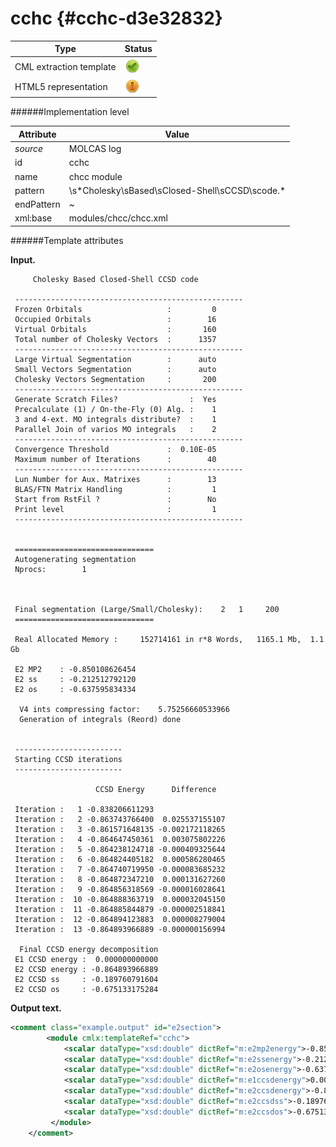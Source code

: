 # cchc {#cchc-d3e32832}


| Type                                                                                                                                                                                                  | Status                                                                                                                                                                                                |
|----|----|
| CML extraction template                                                                                                                                                                               | ![](/imgs/Total.png)                                                                                                                                                                                  |
| HTML5 representation                                                                                                                                                                                  | ![](/imgs/Partial.png)                                                                                                                                                                                |

######Implementation level

| Attribute                                                                                                                                                                                             | Value                                                                                                                                                                                                 |
|----|----|
| *source*                                                                                                                                                                                              | MOLCAS log                                                                                                                                                                                            |
| id                                                                                                                                                                                                    | cchc                                                                                                                                                                                                  |
| name                                                                                                                                                                                                  | chcc module                                                                                                                                                                                           |
| pattern                                                                                                                                                                                               | \\s\*Cholesky\\sBased\\sClosed-Shell\\sCCSD\\scode.\*                                                                                                                                                 |
| endPattern                                                                                                                                                                                            | \~                                                                                                                                                                                                    |
| xml:base                                                                                                                                                                                              | modules/chcc/chcc.xml                                                                                                                                                                                 |

######Template attributes

**Input.**

         Cholesky Based Closed-Shell CCSD code
     
     ---------------------------------------------------
     Frozen Orbitals                   :         0
     Occupied Orbitals                 :        16
     Virtual Orbitals                  :       160
     Total number of Cholesky Vectors  :      1357
     ---------------------------------------------------
     Large Virtual Segmentation        :      auto
     Small Vectors Segmentation        :      auto
     Cholesky Vectors Segmentation     :       200
     ---------------------------------------------------
     Generate Scratch Files?                :  Yes
     Precalculate (1) / On-the-Fly (0) Alg. :    1
     3 and 4-ext. MO integrals distribute?  :    1
     Parallel Join of varios MO integrals   :    2
     ---------------------------------------------------
     Convergence Threshold             :  0.10E-05
     Maximum number of Iterations      :        40
     ---------------------------------------------------
     Lun Number for Aux. Matrixes      :        13
     BLAS/FTN Matrix Handling          :         1
     Start from RstFil ?               :        No 
     Print level                       :         1
     ---------------------------------------------------
     
     
     ===============================
     Autogenerating segmentation
     Nprocs:        1
     
     
     
     Final segmentation (Large/Small/Cholesky):    2   1     200
     ===============================
     
     Real Allocated Memory :     152714161 in r*8 Words,   1165.1 Mb,  1.1 Gb
     
     E2 MP2    : -0.850108626454
     E2 ss     : -0.212512792120
     E2 os     : -0.637595834334
     
      V4 ints compressing factor:    5.75256660533966     
      Generation of integrals (Reord) done
     
     
     ------------------------
     Starting CCSD iterations
     ------------------------
     
                       CCSD Energy      Difference
     
     Iteration :   1 -0.838206611293
     Iteration :   2 -0.863743766400  0.025537155107
     Iteration :   3 -0.861571648135 -0.002172118265
     Iteration :   4 -0.864647450361  0.003075802226
     Iteration :   5 -0.864238124718 -0.000409325644
     Iteration :   6 -0.864824405182  0.000586280465
     Iteration :   7 -0.864740719950 -0.000083685232
     Iteration :   8 -0.864872347210  0.000131627260
     Iteration :   9 -0.864856318569 -0.000016028641
     Iteration :  10 -0.864888363719  0.000032045150
     Iteration :  11 -0.864885844879 -0.000002518841
     Iteration :  12 -0.864894123883  0.000008279004
     Iteration :  13 -0.864893966889 -0.000000156994
     
      Final CCSD energy decomposition
     E1 CCSD energy :  0.000000000000
     E2 CCSD energy : -0.864893966889
     E2 CCSD ss     : -0.189760791604
     E2 CCSD os     : -0.675133175284
     
        

**Output text.**

```xml
<comment class="example.output" id="e2section">
        <module cmlx:templateRef="cchc">
            <scalar dataType="xsd:double" dictRef="m:e2mp2energy">-0.850108626454</scalar>
            <scalar dataType="xsd:double" dictRef="m:e2ssenergy">-0.212512792120</scalar>
            <scalar dataType="xsd:double" dictRef="m:e2osenergy">-0.637595834334</scalar>
            <scalar dataType="xsd:double" dictRef="m:e1ccsdenergy">0.000000000000</scalar>
            <scalar dataType="xsd:double" dictRef="m:e2ccsdenergy">-0.864893966889</scalar>
            <scalar dataType="xsd:double" dictRef="m:e2ccsdss">-0.189760791604</scalar>
            <scalar dataType="xsd:double" dictRef="m:e2ccsdos">-0.675133175284</scalar>
         </module>
    </comment>
```

